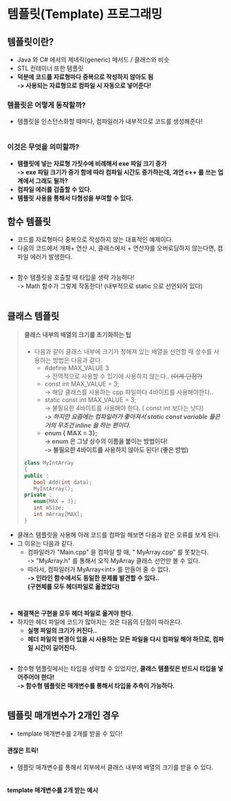 # 템플릿(Template) 프로그래밍

## 템플릿이란?

* Java 와 C# 에서의 제네릭(generic) 메서드 / 클래스와 비슷&#x20;
* STL 컨테이너 또한 템플릿&#x20;
* **덕분에 코드를 자료형마다 중복으로 작성하지 않아도 됨**\
  **-> 사용되는 자료형으로 컴파일 시 자동으로 넣어준다!**

### **템플릿은 어떻게 동작할까?**&#x20;

* 템플릿을 인스턴스화할 때마다, 컴파일러가 내부적으로 코드를 생성해준다!

<figure><img src="../../../../.gitbook/assets/image (17).png" alt=""><figcaption></figcaption></figure>

### 이것은 무엇을 의미할까?&#x20;

* **템플릿에 넣는 자료형 가짓수에 비례해서 exe 파일 크기 증가** \
  **-> exe 파일 크기가 증가 함에 따라 컴파일 시간도 증가하는데, 과연 c++ 를 쓰는 업계에서 그래도 될까?**
* **컴파일 에러를 검출할 수 있다.**
* **템플릿 사용을 통해서 다형성을 부여할 수 있다.**&#x20;

## 함수 템플릿&#x20;

* 코드를 자료형마다 중복으로 작성하지 않는 대표적인 예제이다.&#x20;
* 다음의 코드에서 개체+ 연산 시, 클래스에서 + 연산자를 오버로딩하지 않는다면, 컴파일 에러가 발생한다.&#x20;

<figure><img src="../../../../.gitbook/assets/image (15).png" alt=""><figcaption></figcaption></figure>

* 함수 템플릿을 호출할 때 타입을 생략 가능하다!\
  \-> Math 함수가 그렇게 작동한다! (내부적으로 static 으로 선언되어 있다)

<figure><img src="../../../../.gitbook/assets/image (16).png" alt=""><figcaption></figcaption></figure>

## 클래스 템플릿&#x20;

> #### 클래스 내부의 배열의 크기를 초기화하는 팁&#x20;
>
> * 다음과 같이 클래스 내부에 크기가 정해져 있는 배열을 선언할 때 상수를 사용하는 방법은 다음과 같다.&#x20;
>   * \#define MAX\_VALUE 3\
>     \-> 전역적으로 사용할 수 있기에 사용하지 않는다.. ~~(이게 단점?)~~
>   * const int MAX\_VALUE = 3;\
>     \-> 해당 클래스를 사용하는 cpp 파일마다 4바이트를 사용해야한다..
>   * static const int MAX\_VALUE = 3; \
>     \-> 불필요한 4바이트를 사용해야 한다. ( const int 보다는 낫다)\
>     _**-> 하지만 요즘에는 컴파일러가 좋아져서 static const variable 들은 거의 무조건 inline 을 하는 편이다.**_&#x20;
>   * **enum { MAX = 3};**\
>     **-> enum 은 그냥 상수의 이름을 붙이는 방법이다!**\
>     **-> 불필요한 4바이트를 사용하지 않아도 된다! (좋은 방법)**
>
> ```cpp
> class MyIntArray 
> {
> public : 
>    bool Add(int data);
>    MyIntArray();
> private : 
>    enum{MAX = 3};
>    int mSize;
>    int mArray[MAX];
> }
> ```

* 클래스 템플릿을 사용해 아래 코드를 컴파일 해보면 다음과 같은 오류를 보게 된다.&#x20;
* 그 이유는 다음과 같다.&#x20;
  * 컴파일러가 "Main.cpp" 을 컴파일 할 때, " MyArray.cpp" 를 못찾는다. \
    \-> "MyArray.h" 를 통해서 오직 MyArray 클래스 선언만 볼 수 있다.&#x20;
  * 따라서, 컴파일러가 MyArray\<int> 를 만들어 줄 수 없다. \
    **-> 인라인 함수에서도 동일한 문제를 발견할 수 있다..** \
    **(구현체를 모두 헤더파일로 옮겼었다)**

<figure><img src="../../../../.gitbook/assets/image (18).png" alt=""><figcaption></figcaption></figure>

<figure><img src="../../../../.gitbook/assets/image (20).png" alt=""><figcaption></figcaption></figure>

* **해결책은 구현을 모두 헤더 파일로 옮겨야 한다.**&#x20;
* 하지만 헤더 파일에 코드가 많아지는 것은 다음의 단점이 따라온다.&#x20;
  * **실행 파일의 크기가 커진다..**&#x20;
  * **헤더 파일의 변경이 있을 시 사용하는 모든 파일을 다시 컴파일 해야 하므로, 컴파일 시간이 길어진다.**&#x20;

<figure><img src="../../../../.gitbook/assets/image (22).png" alt=""><figcaption></figcaption></figure>

* 함수형 템플릿에서는 타입을 생략할 수 있었지만, **클래스 템플릿은 반드시 타입을 넣어주어야 한다!**\
  **-> 함수형 템플릿은 매개변수를 통해서 타입을 추측이 가능하다.**&#x20;

<figure><img src="../../../../.gitbook/assets/image (23).png" alt=""><figcaption></figcaption></figure>

## 템플릿 매개변수가 2개인 경우

* template 매개변수를 2개를 받을 수 있다!

#### 괜찮은 트릭!

* 템플릿 매개변수를 통해서 외부에서 클래스 내부에 배열의 크기를 받을 수 있다.

<figure><img src="../../../../.gitbook/assets/image (24).png" alt=""><figcaption></figcaption></figure>

#### template 매개변수를 2개 받는 예시

<figure><img src="../../../../.gitbook/assets/image (25).png" alt=""><figcaption></figcaption></figure>

<figure><img src="../../../../.gitbook/assets/image (26).png" alt=""><figcaption></figcaption></figure>
